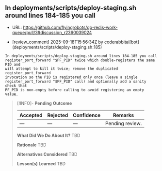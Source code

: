 ## In deployments/scripts/deploy-staging.sh around lines 184-185 you call

- URL: https://github.com/flyingrobots/go-redis-work-queue/pull/3#discussion_r2360039024

- [review_comment] 2025-09-18T15:56:34Z by coderabbitai[bot] (deployments/scripts/deploy-staging.sh:185)

```text
In deployments/scripts/deploy-staging.sh around lines 184-185 you call
register_port_forward "$PF_PID" twice which double-registers the same PID and
will attempt to kill it twice; remove the duplicated register_port_forward
invocation so the PID is registered only once (leave a single
register_port_forward "$PF_PID" call) and optionally add a sanity check that
PF_PID is non-empty before calling to avoid registering an empty value.
```

> [!INFO]- **Pending**
> **Outcome**
> 
> | Accepted | Rejected | Confidence | Remarks |
> |----------|----------|------------|---------|
> | — | — | — | Pending review. |
>
> **What Did We Do About It?**
> TBD
>
> **Rationale**
> TBD
>
> **Alternatives Considered**
> TBD
>
> **Lesson(s) Learned**
> TBD
